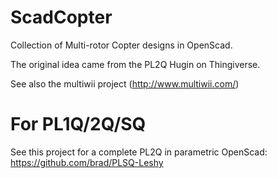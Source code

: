 ScadCopter
==========

Collection of Multi-rotor Copter designs in OpenScad.

The original idea came from the PL2Q Hugin on Thingiverse.

See also the multiwii project (http://www.multiwii.com/)


For PL1Q/2Q/SQ
==============
See this project for a complete PL2Q in parametric OpenScad:
https://github.com/brad/PLSQ-Leshy
